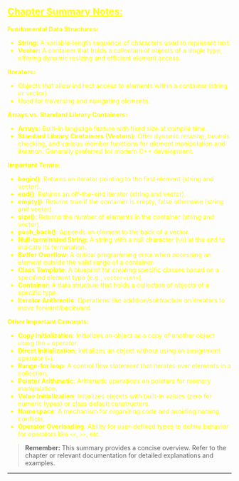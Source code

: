 ## <font color="yellow"><u>Chapter Summary Notes:</u></f>

**Fundamental Data Structures:**

- **String:** A variable-length sequence of characters used to represent text.
- **Vector:** A container that holds a collection of objects of a single type, offering dynamic resizing and efficient element access.

**Iterators:**

- Objects that allow indirect access to elements within a container (string or vector).
- Used for traversing and navigating elements.

**Arrays vs. Standard Library Containers:**

- **Arrays:** Built-in language feature with fixed size at compile time.
- **Standard Library Containers (Vectors):** Offer dynamic resizing, bounds checking, and various member functions for element manipulation and iteration. Generally preferred for modern C++ development.

**Important Terms:**

- **begin()**: Returns an iterator pointing to the first element (string and vector).
- **end()**: Returns an off-the-end iterator (string and vector).
- **empty()**: Returns true if the container is empty, false otherwise (string and vector).
- **size()**: Returns the number of elements in the container (string and vector).
- **push_back()**: Appends an element to the back of a vector.
- **Null-terminated String**: A string with a null character (`\0`) at the end to indicate its termination.
- **Buffer Overflow**: A critical programming error when accessing an element outside the valid range of a container.
- **Class Template**: A blueprint for creating specific classes based on a specified element type (e.g., `vector<int>`).
- **Container**: A data structure that holds a collection of objects of a specific type.
- **Iterator Arithmetic**: Operations like addition/subtraction on iterators to move forward/backward.

**Other Important Concepts:**

- **Copy Initialization**: Initializes an object as a copy of another object using the `=` operator.
- **Direct Initialization**: Initializes an object without using an assignment operator (`=`).
- **Range-for loop**: A control flow statement that iterates over elements in a collection.
- **Pointer Arithmetic**: Arithmetic operations on pointers for memory manipulation.
- **Value Initialization**: Initializes objects with built-in values (zero for numeric types) or class default constructors.
- **Namespace**: A mechanism for organizing code and avoiding naming conflicts.
- **Operator Overloading**: Ability for user-defined types to define behavior for operators like `<<`, `>>`, etc.

>**Remember:** This summary provides a concise overview. Refer to the chapter or relevant documentation for detailed explanations and examples.

---
